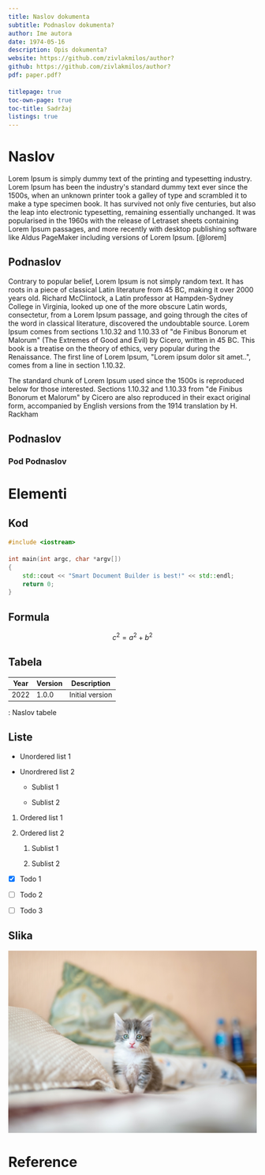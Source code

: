 ```yaml
---
title: Naslov dokumenta
subtitle: Podnaslov dokumenta?
author: Ime autora
date: 1974-05-16
description: Opis dokumenta?
website: https://github.com/zivlakmilos/author?
github: https://github.com/zivlakmilos/author?
pdf: paper.pdf?

titlepage: true
toc-own-page: true
toc-title: Sadržaj
listings: true
---
```


# Naslov

Lorem Ipsum is simply dummy text of the printing and typesetting industry. Lorem Ipsum has been the industry's standard dummy text ever since the 1500s, when an unknown printer took a galley of type and scrambled it to make a type specimen book. It has survived not only five centuries, but also the leap into electronic typesetting, remaining essentially unchanged. It was popularised in the 1960s with the release of Letraset sheets containing Lorem Ipsum passages, and more recently with desktop publishing software like Aldus PageMaker including versions of Lorem Ipsum. [@lorem]

## Podnaslov

Contrary to popular belief, Lorem Ipsum is not simply random text. It has roots in a piece of classical Latin literature from 45 BC, making it over 2000 years old. Richard McClintock, a Latin professor at Hampden-Sydney College in Virginia, looked up one of the more obscure Latin words, consectetur, from a Lorem Ipsum passage, and going through the cites of the word in classical literature, discovered the undoubtable source. Lorem Ipsum comes from sections 1.10.32 and 1.10.33 of "de Finibus Bonorum et Malorum" (The Extremes of Good and Evil) by Cicero, written in 45 BC. This book is a treatise on the theory of ethics, very popular during the Renaissance. The first line of Lorem Ipsum, "Lorem ipsum dolor sit amet..", comes from a line in section 1.10.32.

The standard chunk of Lorem Ipsum used since the 1500s is reproduced below for those interested. Sections 1.10.32 and 1.10.33 from "de Finibus Bonorum et Malorum" by Cicero are also reproduced in their exact original form, accompanied by English versions from the 1914 translation by H. Rackham

## Podnaslov

### Pod Podnaslov

# Elementi

## Kod

```cpp
#include <iostream>

int main(int argc, char *argv[])
{
    std::cout << "Smart Document Builder is best!" << std::endl;
    return 0;
}
```

## Formula

$$
c^2 = a^2 + b^2
$$

## Tabela

| Year | Version | Description     |
| ---- | ------- | --------------- |
| 2022 | 1.0.0   | Initial version |

: Naslov tabele

## Liste

- Unordered list 1

- Unordrered list 2
  
  - Sublist 1
  
  - Sublist 2
1. Ordered list 1

2. Ordered list 2
   
   1. Sublist 1
   
   2. Sublist 2
- [x] Todo 1

- [ ] Todo 2

- [ ] Todo 3

## Slika

![Naslov slike](assets/13d580cb96dd15b24c1802b4f0236c3a10b6b168.jpg)

# Reference

